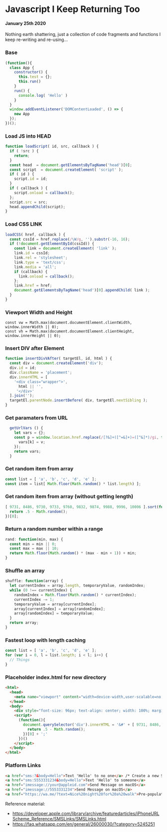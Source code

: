 # Javascript I Keep Returning Too
#### January 25th 2020

Nothing earth shattering, just a collection of code fragments and functions I keep re-writing and re-using...

### Base
```javascript
(function(){
  class App {
    constructor() {
      this.test = {};
      this.run()
    }
    run() {
      console.log( 'Hello' )
    }
  }
  window.addEventListener('DOMContentLoaded', () => {
    new App
  });
})();
```
### Load JS into HEAD
```javascript
function loadScript( id, src, callback ) {
  if ( !src ) {
    return;
  }
  const head  = document.getElementsByTagName('head')[0];
  const script  = document.createElement( 'script' );
  if ( id ) {
    script.id = id;
  }
  if ( callback ) {
    script.onload = callback();
  };
  script.src = src;
  head.appendChild(script);
}
```
### Load CSS LINK
```javascript
loadCSS( href, callback ) {
  const cssId = href.replace(/\W/g, '').substr(-16, 16);
  if (!document.getElementById(cssId)) {
    const link = document.createElement( 'link' );
    link.id = cssId;
    link.rel = 'stylesheet';
    link.type = 'text/css';
    link.media = 'all';
    if (callback) {
      link.onload = callback();
    };
    link.href = href;
    document.getElementsByTagName('head')[0].appendChild( link );
  }
}
```

### Viewport Width and Height
```
const vw = Math.max(document.documentElement.clientWidth, window.innerWidth || 0);
const vh = Math.max(document.documentElement.clientHeight, window.innerHeight || 0);
```
### Insert DIV after Element
```javascript
function insertDivVAfter( targetEl, id, html ) {
  const div = document.createElement('div');
  div.id = id;
  div.className = 'placement';
  div.innerHTML = [
    '<div class="wrapper">',
      html || '',
     '</div>'
  ].join('');
  targetEl.parentNode.insertBefore( div, targetEl.nextSibling );
}
```

### Get paramaters from URL
```javascript
  getUrlVars () {
    let vars = {};
    const p = window.location.href.replace(/[?&]+([^=&]+)=([^&]*)/gi, function(m,k,v) {
      vars[k] = v;
    });
    return vars;
  }
```

### Get random item from array
```javascript
const list = [ 'a', 'b', 'c', 'd', 'e' ];
const item = list[ Math.floor(Math.random() * list.length) ];
```

### Get random item from array (without getting length)
```javascript
[ 9731, 8486, 9730, 9733, 9760, 9832, 9874, 9988, 9996, 10006 ].sort(function() {
  return .5 - Math.random();
})[0];
```

### Return a random number within a range
```javascript
rand: function(min, max) {
  const min = min || 0;
  const max = max || 10;
  return Math.floor(Math.random() * (max - min + 1)) + min;
}
```
### Shuffle an array
```javascript
shuffle: function(array) {
  let currentIndex = array.length, temporaryValue, randomIndex;
  while (0 !== currentIndex) {
    randomIndex = Math.floor(Math.random() * currentIndex);
    currentIndex -= 1;
    temporaryValue = array[currentIndex];
    array[currentIndex] = array[randomIndex];
    array[randomIndex] = temporaryValue;
  }
  return array;
}
```
### Fastest loop with length caching
```javascript
const list = [ 'a', 'b', 'c', 'd', 'e' ];
for (var i = 0, l = list.length; i < l; i++) {
  // Things
}
```

### Placeholder index.html for new directory
```html
<html>
  <head>
    <meta name="viewport" content="width=device-width,user-scalable=no,initial-scale=1">
  </head>
  <body>
    <div style="font-size: 96px; text-align: center; width: 100%; margin-top: 45%;">&nbsp;</div>
    <script>
      (function(){
        document.querySelector('div').innerHTML = '&#' + [ 9731, 8486, 9730, 9733, 9760, 9832, 9874, 9988, 9996, 10006 ].sort(function() {
          return .5 - Math.random();
        })[0] + ';'
      })()
    </script>
  </body>
</html>
```

### Platform Links
```html
<a href="sms:?&body=Hello">Text 'Hello' to no one</a> /* Create a new SMS message on Mobile with pre-populated text */
<a href="sms:5553331234&body=Hello">Text 'Hello' to someone</a>
<a href="imessage://your@appleid.com">Send Message on macOS</a>
<a href="imessage://5553331234">Send Message on macOS</a>
<a href="https://wa.me/?text=Nice%20night%20for%20a%20walk">Pre-populated text in WhatsApp</a>

```
Reference material:
- https://developer.apple.com/library/archive/featuredarticles/iPhoneURLScheme_Reference/SMSLinks/SMSLinks.html
- https://faq.whatsapp.com/en/general/26000030/?category=5245251
